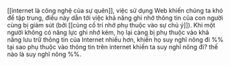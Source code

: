 [[internet là công nghệ của sự quên]], việc sử dụng Web khiến chúng ta khó để tập trung, điều này dẫn tới việc khả năng ghi nhớ thông tin của con người cùng bị giảm sút (bởi [[củng cố trí nhớ phụ thuộc vào sự chú ý]]). Khi một người không có năng lực ghi nhớ kém, họ lại càng bị phụ thuộc vào khả năng lưu trữ thông tin của Internet nhiều hơn, khiến họ suy nghĩ nông đi %% tại sao phụ thuộc vào thông tin trên internet khiến ta suy nghĩ nông đi? thế nào là suy nghĩ nông %%.